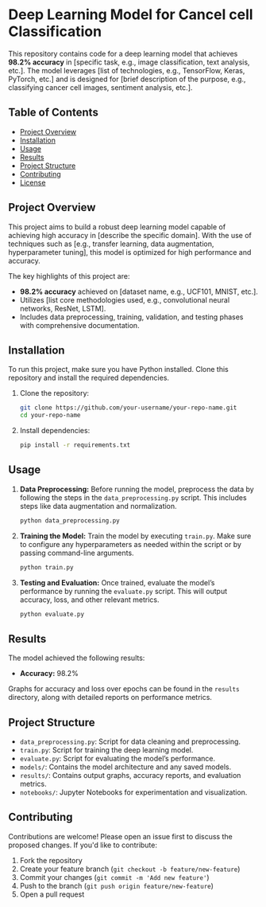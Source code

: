 # Deep Learning Model for Cancel cell Classification

This repository contains code for a deep learning model that achieves **98.2% accuracy** in [specific task, e.g., image classification, text analysis, etc.]. The model leverages [list of technologies, e.g., TensorFlow, Keras, PyTorch, etc.] and is designed for [brief description of the purpose, e.g., classifying cancer cell images, sentiment analysis, etc.].

## Table of Contents

- [Project Overview](#project-overview)
- [Installation](#installation)
- [Usage](#usage)
- [Results](#results)
- [Project Structure](#project-structure)
- [Contributing](#contributing)
- [License](#license)

## Project Overview

This project aims to build a robust deep learning model capable of achieving high accuracy in [describe the specific domain]. With the use of techniques such as [e.g., transfer learning, data augmentation, hyperparameter tuning], this model is optimized for high performance and accuracy.

The key highlights of this project are:
- **98.2% accuracy** achieved on [dataset name, e.g., UCF101, MNIST, etc.].
- Utilizes [list core methodologies used, e.g., convolutional neural networks, ResNet, LSTM].
- Includes data preprocessing, training, validation, and testing phases with comprehensive documentation.

## Installation

To run this project, make sure you have Python installed. Clone this repository and install the required dependencies.

1. Clone the repository:
   ```bash
   git clone https://github.com/your-username/your-repo-name.git
   cd your-repo-name
   ```

2. Install dependencies:
   ```bash
   pip install -r requirements.txt
   ```

## Usage

1. **Data Preprocessing:** Before running the model, preprocess the data by following the steps in the `data_preprocessing.py` script. This includes steps like data augmentation and normalization.
   ```bash
   python data_preprocessing.py
   ```

2. **Training the Model:** Train the model by executing `train.py`. Make sure to configure any hyperparameters as needed within the script or by passing command-line arguments.
   ```bash
   python train.py
   ```

3. **Testing and Evaluation:** Once trained, evaluate the model’s performance by running the `evaluate.py` script. This will output accuracy, loss, and other relevant metrics.
   ```bash
   python evaluate.py
   ```

## Results

The model achieved the following results:
- **Accuracy:** 98.2%


Graphs for accuracy and loss over epochs can be found in the `results` directory, along with detailed reports on performance metrics.

## Project Structure

- `data_preprocessing.py`: Script for data cleaning and preprocessing.
- `train.py`: Script for training the deep learning model.
- `evaluate.py`: Script for evaluating the model’s performance.
- `models/`: Contains the model architecture and any saved models.
- `results/`: Contains output graphs, accuracy reports, and evaluation metrics.
- `notebooks/`: Jupyter Notebooks for experimentation and visualization.

## Contributing

Contributions are welcome! Please open an issue first to discuss the proposed changes. If you'd like to contribute:
1. Fork the repository
2. Create your feature branch (`git checkout -b feature/new-feature`)
3. Commit your changes (`git commit -m 'Add new feature'`)
4. Push to the branch (`git push origin feature/new-feature`)
5. Open a pull request
